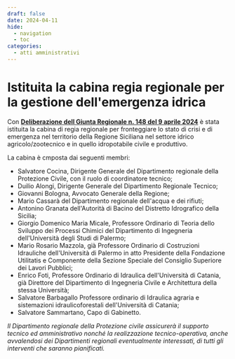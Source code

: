 ```yaml
---
draft: false
date: 2024-04-11
hide:
  - navigation
  - toc
categories:
  - atti amministrativi
---
```


# Istituita la cabina regia regionale per la gestione dell'emergenza idrica

Con [**Deliberazione dell Giunta Regionale n. 148 del 9 aprile 2024**](https://www2.regione.sicilia.it/deliberegiunta/file/giunta/allegati/N.148_09.04.2024.pdf) è stata istituita la cabina di regia regionale per  fronteggiare lo stato di crisi e di emergenza nel territorio della Regione Siciliana nel
settore idrico agricolo/zootecnico e in quello idropotabile civile e produttivo.

<!-- more -->

La cabina è cmposta dai seguenti membri:

- Salvatore Cocina, Dirigente Generale del Dipartimento regionale della Protezione Civile, con il ruolo di coordinatore tecnico;
- Duilio Alongi, Dirigente Generale del Dipartimento Regionale Tecnico;
- Giovanni Bologna, Avvocato Generale della Regione;
- Mario Cassarà del Dipartimento regionale dell'acqua e dei rifiuti;
- Antonino Granata dell'Autorità di Bacino del Distretto Idrografico della Sicilia;
- Giorgio Domenico Maria Micale, Professore Ordinario di Teoria dello Sviluppo dei Processi Chimici del Dipartimento di Ingegneria dell'Università degli Studi di Palermo;
- Mario Rosario Mazzola, già Professore Ordinario di Costruzioni Idrauliche dell'Università di Palermo in atto Presidente della Fondazione Utilitatis e Componente della Sezione Speciale del Consiglio Superiore dei Lavori Pubblici;
- Enrico Foti, Professore Ordinario di Idraulica dell'Università di Catania, già Direttore del Dipartimento di Ingegneria Civile e Architettura della stessa Università;
- Salvatore Barbagallo Professore ordinario di Idraulica agraria e sistemazioni idraulicoforestali dell'Università di Catania;
- Salvatore Sammartano, Capo di Gabinetto.

*Il Dipartimento regionale della Protezione civile assicurerà il supporto tecnico ed amministrativo nonché la realizzazione tecnico-operativa, anche avvalendosi dei Dipartimenti regionali eventualmente interessati, di tutti gli interventi che saranno pianificati.* 

